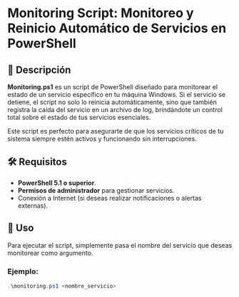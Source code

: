 # Monitoring Script: Monitoreo y Reinicio Automático de Servicios en PowerShell

## 📜 Descripción

**Monitoring.ps1** es un script de PowerShell diseñado para monitorear el estado de un servicio específico en tu máquina Windows. Si el servicio se detiene, el script no solo lo reinicia automáticamente, sino que también registra la caída del servicio en un archivo de log, brindándote un control total sobre el estado de tus servicios esenciales.

Este script es perfecto para asegurarte de que los servicios críticos de tu sistema siempre estén activos y funcionando sin interrupciones.

## 🛠 Requisitos

- **PowerShell 5.1 o superior**.
- **Permisos de administrador** para gestionar servicios.
- Conexión a Internet (si deseas realizar notificaciones o alertas externas).

## 🚀 Uso

Para ejecutar el script, simplemente pasa el nombre del servicio que deseas monitorear como argumento.

### Ejemplo:

```powershell
.\monitoring.ps1 <nombre_servicio>
